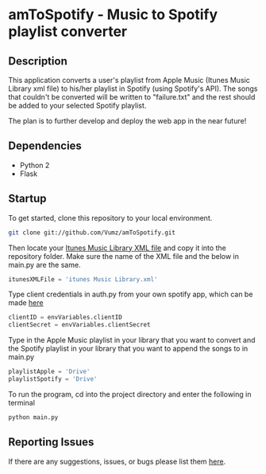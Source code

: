 # amToSpotify -  Music to Spotify playlist converter

## Description

This application converts a user's playlist from Apple Music (Itunes Music Library xml file) to his/her playlist in Spotify (using Spotify's API). The songs that couldn't be converted will be written to "failure.txt" and the rest should be added to your selected Spotify playlist.

The plan is to further develop and deploy the web app in the near future!

## Dependencies

- Python 2
- Flask

## Startup
To get started, clone this repository to your local environment.

```bash
git clone git://github.com/Vumz/amToSpotify.git
```

Then locate your [Itunes Music Library XML file](https://support.apple.com/en-us/HT201610) and copy it into the repository folder. Make sure the name of the XML file and the below in main.py are the same.

```python
itunesXMLFile = 'itunes Music Library.xml'
```

Type client credentials in auth.py from your own spotify app, which can be made [here](https://beta.developer.spotify.com/dashboard/login)
```python
clientID = envVariables.clientID
clientSecret = envVariables.clientSecret
```

Type in the Apple Music playlist in your library that you want to convert and the Spotify playlist in your library that you want to append the songs to in main.py
```python
playlistApple = 'Drive'
playlistSpotify = 'Drive'
```

To run the program, cd into the project directory and enter the following in terminal
```python
python main.py
```

## Reporting Issues

If there are any suggestions, issues, or bugs please list them [here](https://github.com/Vumz/amToSpotify/issues).
